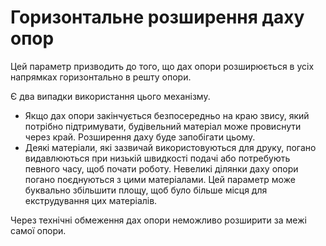 Горизонтальне розширення даху опор
====

Цей параметр призводить до того, що дах опори розширюється в усіх напрямках горизонтально в решту опори.

Є два випадки використання цього механізму.

* Якщо дах опори закінчується безпосередньо на краю звису, який потрібно підтримувати, будівельний матеріал може провиснути через край. Розширення даху буде запобігати цьому.
* Деякі матеріали, які зазвичай використовуються для друку, погано видавлюються при низькій швидкості подачі або потребують певного часу, щоб почати роботу. Невеликі ділянки даху опори погано поєднуються з цими матеріалами. Цей параметр може буквально збільшити площу, щоб було більше місця для екструдування цих матеріалів.

Через технічні обмеження дах опори неможливо розширити за межі самої опори.
